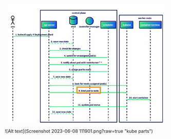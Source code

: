 ![Alt text](kube-apis.png?raw=true "kuber apis")

![Alt text](Screenshot 2023-06-08 111901.png?raw=true "kube parts")
